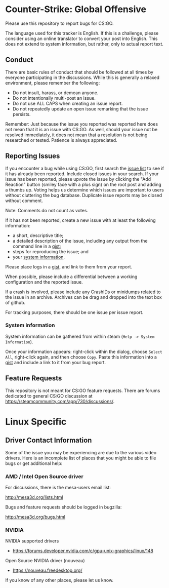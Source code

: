 Counter-Strike: Global Offensive
==============

Please use this repository to report bugs for CS:GO.

The language used for this tracker is English.  If this is a challenge, please consider using an online translator to convert your post into English.  This does not extend to system information, but rather, only to actual report text.

Conduct
-------

There are basic rules of conduct that should be followed at all times by everyone participating in the discussions.  While this is generally a relaxed environment, please remember the following:

- Do not insult, harass, or demean anyone.
- Do not intentionally multi-post an issue.
- Do not use ALL CAPS when creating an issue report.
- Do not repeatedly update an open issue remarking that the issue persists.

Remember: Just because the issue you reported was reported here does not mean that it is an issue with CS:GO.  As well, should your issue not be resolved immediately, it does not mean that a resolution is not being researched or tested.  Patience is always appreciated.

Reporting Issues
----------------

If you encounter a bug while using CS:GO, first search the [issue list](https://github.com/ValveSoftware/csgo-osx-linux/issues?q=is%3Aissue) to see if it has already been reported. Include closed issues in your search. If your issue has been reported, please upvote the issue by clicking the "Add Reaction" button (smiley face with a plus sign) on the root post and adding a thumbs up. Voting helps us determine which issues are important to users without cluttering the bug database. Duplicate issue reports may be closed without comment.

Note: Comments do not count as votes.

If it has not been reported, create a new issue with at least the following information:
- a short, descriptive title;
- a detailed description of the issue, including any output from the command line in a [gist](https://gist.github.com);
- steps for reproducing the issue; and
- your [system information](#system-information).

Please place logs in a [gist](https://gist.github.com), and link to them from your report.

When possible, please include a differential between a working configuration and the reported issue.

If a crash is involved, please include any CrashIDs or minidumps related to the issue in an archive. Archives can be drag and dropped into the text box of github.

For tracking purposes, there should be one issue per issue report.

### System information

System information can be gathered from within steam (`Help -> System Information`).

Once your information appears: right-click within the dialog, choose `Select All`, right-click again, and then choose `Copy`.
Paste this information into a [gist](https://gist.github.com/) and include a link to it from your bug report.

Feature Requests
-------------------

This repository is not meant for CS:GO feature requests. There are forums dedicated to general CS:GO discussion at https://steamcommunity.com/app/730/discussions/.

Linux Specific
==============

Driver Contact Information
--------------------------

Some of the issue you may be experiencing are due to the various video drivers.  Here is an incomplete list of places that you might be able to file bugs or get additional help:

### AMD / Intel Open Source driver

For discussions, there is the mesa-users email list:

http://mesa3d.org/lists.html

Bugs and feature requests should be logged in bugzilla:

http://mesa3d.org/bugs.html

### NVIDIA

NVIDIA supported drivers
- https://forums.developer.nvidia.com/c/gpu-unix-graphics/linux/148

Open Source NVIDIA driver (nouveau)
- https://nouveau.freedesktop.org/

If you know of any other places, please let us know.

